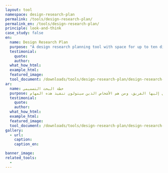 ```yaml
---
layout: tool
namespace: design-research-plan
permalink: /tools/design-research-plan/
permalink_en: /tools/design-research-plan/
principle: look-and-think
case_study: false
en:
  name: Design Research Plan
  purpose: "A design research planning tool with space for up to ten different techniques to acquire different pieces of information. Researching each point requires teams to think and answer questions such as, what will they ask, how will they document their findings, and who will be doing what?"
  testimonial:
    quote:
    author:
  what_how_html:
  example_html:
  featured_image:
  tool_document: /downloads/tools/design-research-plan/design-research-plan-en.pdf
ar:
  name: خطة البحث التصميمي
  purpose: تحتوي أداة تخطيط البحث التصميمي على مساحة تتسع لعشر تقنيات مختلفة لاكتساب عدة أجزاء من المعلومات. يتطلب البحث في كل نقطة عدة فرق للتفكير بالأسئلة والإجابة عليها، من مثل، ما هي الأسئلة المطروحة، وكيف سيتم توثيق النتائج التي توصل إليها الفريق، ومن هم الأشخاص الذين سيتولون تنفيذ هذه المهام.
  testimonial:
    quote:
    author:
  what_how_html:
  example_html:
  featured_image:
  tool_document: /downloads/tools/design-research-plan/design-research-plan-ar.pdf
gallery:
  - url:
    caption:
    caption_en:

banner_image:
related_tools:
  -
---
```

